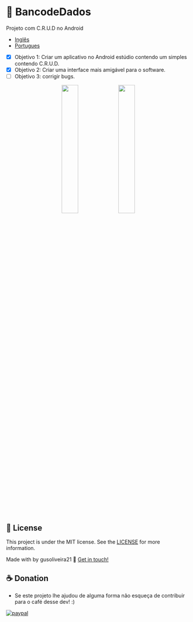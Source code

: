 # 💾 BancodeDados
Projeto com C.R.U.D no Android 

- <a href='https://github.com/gusoliveira21/BancodeDados/tree/master'>Inglês<a/>
- <a href='www.googlw.com'>Portugues<a/>

- [x] Objetivo 1: Criar um aplicativo no Android estúdio contendo um simples contendo C.R.U.D.
- [x] Objetivo 2: Criar uma interface mais amigável para o software.
- [ ] Objetivo 3: corrigir bugs.

<p align="center">
<img src='https://user-images.githubusercontent.com/42920754/90356445-f3633b80-e025-11ea-845c-cf297af583a0.jpeg' width='30%'>
<img src='https://user-images.githubusercontent.com/42920754/90356695-c06d7780-e026-11ea-9a2a-f94c679ac3ec.jpeg' width='30%'>
<p/>







## :memo: License

This project is under the MIT license. See the [LICENSE](https://github.com/gusoliveira21/BancodeDados/blob/master/LICENSE) for more information.

Made with by gusoliveira21 :wave: [Get in touch!](https://www.linkedin.com/in/gustavo-dami%C3%A3o-magina-de-oliveira-492b0015b/)



## ☕ Donation

- Se este projeto lhe ajudou de alguma forma não esqueça de contribuir para o café desse dev! :)

[![paypal](https://www.paypalobjects.com/en_US/i/btn/btn_donateCC_LG.gif)](https://www.paypal.com/cgi-bin/webscr?cmd=_s-xclick&hosted_button_id=P87GHQLSDSJU2&source=url)
